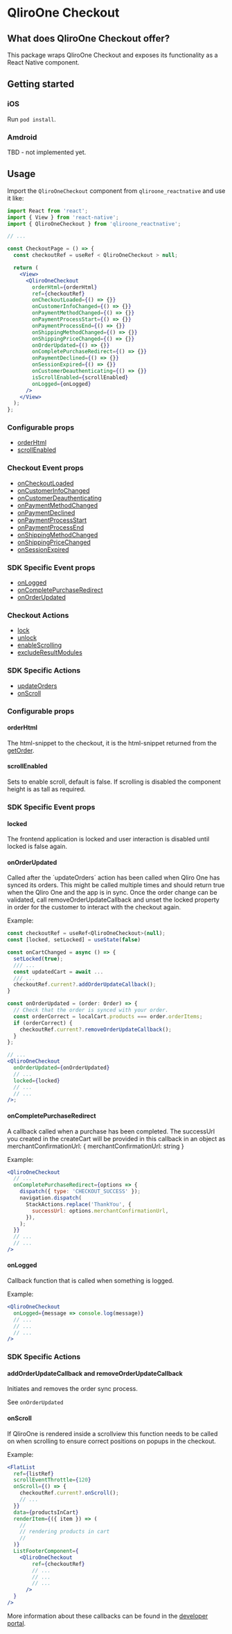 # QliroOne Checkout

## What does QliroOne Checkout offer?

This package wraps QliroOne Checkout and exposes its functionality as a React Native component.

## Getting started

### iOS

Run `pod install`.

### Amdroid

TBD - not implemented yet.

## Usage

Import the `QliroOneCheckout` component from `qliroone_reactnative` and use it like:

```jsx
import React from 'react';
import { View } from 'react-native';
import { QliroOneCheckout } from 'qliroone_reactnative';

// ...

const CheckoutPage = () => {
  const checkoutRef = useRef < QliroOneCheckout > null;

  return (
    <View>
      <QliroOneCheckout
        orderHtml={orderHtml}
        ref={checkoutRef}
        onCheckoutLoaded={() => {}}
        onCustomerInfoChanged={() => {}}
        onPaymentMethodChanged={() => {}}
        onPaymentProcessStart={() => {}}
        onPaymentProcessEnd={() => {}}
        onShippingMethodChanged={() => {}}
        onShippingPriceChanged={() => {}}
        onOrderUpdated={() => {}}
        onCompletePurchaseRedirect={() => {}}
        onPaymentDeclined={() => {}}
        onSessionExpired={() => {}}
        onCustomerDeauthenticating={() => {}}
        isScrollEnabled={scrollEnabled}
        onLogged={onLogged}
      />
    </View>
  );
};
```

### Configurable props

- [orderHtml](#orderHtml)
- [scrollEnabled](#scrollEnabled)

### Checkout Event props

- [onCheckoutLoaded](<https://developers.qliro.com/docs/qliro-one/frontend-features/listeners#oncheckoutloaded()>)
- [onCustomerInfoChanged](<https://developers.qliro.com/docs/qliro-one/frontend-features/listeners#oncustomerinfochanged()>)
- [onCustomerDeauthenticating](<https://developers.qliro.com/docs/qliro-one/frontend-features/listeners#oncustomerdeauthenticating()>)
- [onPaymentMethodChanged](<https://developers.qliro.com/docs/qliro-one/frontend-features/listeners#onpaymentmethodchanged()>)
- [onPaymentDeclined](<https://developers.qliro.com/docs/qliro-one/frontend-features/listeners#onpaymentdeclined()>)
- [onPaymentProcessStart](<https://developers.qliro.com/docs/qliro-one/frontend-features/listeners#onpaymentprocess()>)
- [onPaymentProcessEnd](<https://developers.qliro.com/docs/qliro-one/frontend-features/listeners#onpaymentprocess()>)
- [onShippingMethodChanged](<https://developers.qliro.com/docs/qliro-one/frontend-features/listeners#onshippingmethodchanged()>)
- [onShippingPriceChanged](<https://developers.qliro.com/docs/qliro-one/frontend-features/listeners#onshippingpricechanged()>)
- [onSessionExpired](<https://developers.qliro.com/docs/qliro-one/frontend-features/listeners#onsessionexpired()>)

### SDK Specific Event props

- [onLogged](#onLogged)
- [onCompletePurchaseRedirect](#onCompletePurchaseRedirect)
- [onOrderUpdated](#onOrderUpdate)

### Checkout Actions

- [lock](https://developers.qliro.com/docs/qliro-one/checkout-features/update-order)
- [unlock](https://developers.qliro.com/docs/qliro-one/checkout-features/update-order)
- [enableScrolling](https://developers.qliro.com/docs/qliro-one/frontend-features/enable-scrolling)
- [excludeResultModules](https://developers.qliro.com/docs/qliro-one/customization/thank-you-page-customize#how-to)

### SDK Specific Actions

- [updateOrders](https://developers.qliro.com/docs/qliro-one/checkout-features/update-order)
- [onScroll](#onScroll)

### Configurable props

#### orderHtml

The html-snippet to the checkout, it is the html-snippet returned from the [getOrder](https://developers.qliro.com/docs/qliro-one/get-started/load-checkout#get-order).

#### scrollEnabled

Sets to enable scroll, default is false. If scrolling is disabled the component height is as tall as required.

### SDK Specific Event props

#### locked

The frontend application is locked and user interaction is disabled until locked is false again.

#### onOrderUpdated

Called after the ´updateOrders´ action has been called when Qliro One has synced its orders.
This might be called multiple times and should return true when the Qliro One and the app is in sync.
Once the order change can be validated, call removeOrderUpdateCallback and unset the locked property in order for the customer to interact with the checkout again.

Example:

```jsx
const checkoutRef = useRef<QliroOneCheckout>(null);
const [locked, setLocked] = useState(false)

const onCartChanged = async () => {
  setLocked(true);
  /// ...
  const updatedCart = await ...
  /// ...
  checkoutRef.current?.addOrderUpdateCallback();
}

const onOrderUpdated = (order: Order) => {
  // Check that the order is synced with your order.
  const orderCorrect = localCart.products === order.orderItems;
  if (orderCorrect) {
    checkoutRef.current?.removeOrderUpdateCallback();
  }
};

// ...
<QliroOneCheckout
  onOrderUpdated={onOrderUpdated}
  // ...
  locked={locked}
  // ...
  // ...
/>;
```

#### onCompletePurchaseRedirect

A callback called when a purchase has been completed. The successUrl you created in the createCart will be provided in this callback in
an object as merchantConfirmationUrl: { merchantConfirmationUrl: string }

Example:

```jsx
<QliroOneCheckout
  // ...
  onCompletePurchaseRedirect={options => {
    dispatch({ type: 'CHECKOUT_SUCCESS' });
    navigation.dispatch(
      StackActions.replace('ThankYou', {
        successUrl: options.merchantConfirmationUrl,
      }),
    );
  }}
  // ...
  // ...
/>
```

#### onLogged

Callback function that is called when something is logged.

Example:

```jsx
<QliroOneCheckout
  onLogged={message => console.log(message)}
  // ...
  // ...
  // ...
/>
```

### SDK Specific Actions

#### addOrderUpdateCallback and removeOrderUpdateCallback

Initiates and removes the order sync process. 

See `onOrderUpdated`

#### onScroll

If QliroOne is rendered inside a scrollview this function needs to be called on when scrolling to ensure correct positions on popups in the checkout.

Example:

```jsx
<FlatList
  ref={listRef}
  scrollEventThrottle={120}
  onScroll={() => {
    checkoutRef.current?.onScroll();
    // ...
  }}
  data={productsInCart}
  renderItem={({ item }) => (
    //
    // rendering products in cart
    //
  )}
  ListFooterComponent={
    <QliroOneCheckout
        ref={checkoutRef}
        // ...
        // ...
        // ...
      />
  }
/>
```

More information about these callbacks can be found in the [developer portal](https://developers.qliro.com/docs/qliro-one).
